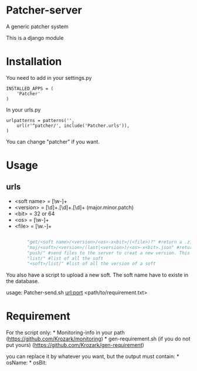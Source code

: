 Patcher-server
==============

A generic patcher system

This is a django module


Installation
============

You need to add in your settings.py

    INSTALLED_APPS = (
        'Patcher'
    )

In your urls.py

    urlpatterns = patterns('',
        url(r'^patcher/', include('Patcher.urls')),
    )

You can change "patcher" if you want.



Usage
=====


urls
----


* \<soft name\> = [\w-]+
* \<version\>   = [\d]+.[\d]+.[\d]+  (major.minor.patch)
* \<bit\>   = 32 or 64
* \<os\>    = [\w-]+
* \<file\>  = [\w.-]+

```Python

        "get/<soft name>/<version>/<os>-x<bit>/(<file>)?" #return a .zip with all the file for this version (if file is not empty, anly this file is send)
        "maj/<soft>/<version>/(last|<version>)/<os>-x<bit>.json" #return a json with all maj to mak to go to the specified version
        "push/" #send files to the server to creat a new version. This url is only uses with Patcher-send script. It use post params
        "list/" #list of all the soft
        "<soft>/list/" #list of all the version of a soft
```


You also have a script to upload a new soft.
The soft name have to existe in the database.

usage:
    Patcher-send.sh <exe> <url:port> <path/to/requirement.txt>


Requirement
===========

For the script only:
    * Monitoring-info in your path (https://github.com/Krozark/monitoring)
    * gen-requirement.sh (if you do not put yours) (https://github.com/Krozark/gen-requirement)

you can replace it by whatever you want, but the output must contain:
	* osName: <value>
	* osBit: <value>


